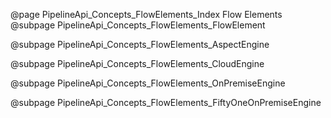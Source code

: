 @page PipelineApi_Concepts_FlowElements_Index Flow Elements
@subpage PipelineApi_Concepts_FlowElements_FlowElement

@subpage PipelineApi_Concepts_FlowElements_AspectEngine

@subpage PipelineApi_Concepts_FlowElements_CloudEngine

@subpage PipelineApi_Concepts_FlowElements_OnPremiseEngine

@subpage PipelineApi_Concepts_FlowElements_FiftyOneOnPremiseEngine
